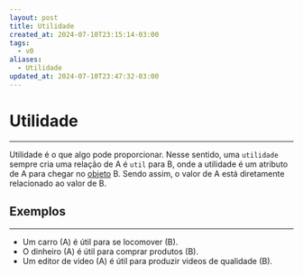 ```yaml
---
layout: post
title: Utilidade
created_at: 2024-07-10T23:15:14-03:00
tags:
  - v0
aliases:
  - Utilidade
updated_at: 2024-07-10T23:47:32-03:00
---
```

# Utilidade
---

Utilidade é o que algo pode proporcionar. Nesse sentido, uma `utilidade` sempre cria uma relação de A é `util` para B, onde a utilidade é um atributo de A para chegar no [objeto](_insight/2024/07/2024-07-10-Objeto.md) B. Sendo assim, o valor de A está diretamente relacionado ao valor de B.

## Exemplos
---
- Um carro (A) é útil para se locomover (B).
- O dinheiro (A) é útil para comprar produtos (B).
- Um editor de video (A) é útil para produzir videos de qualidade (B).